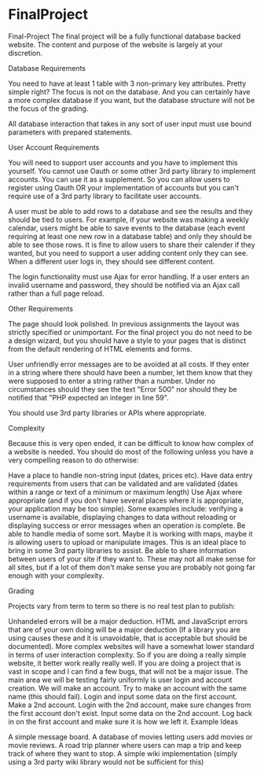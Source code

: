 # FinalProject

Final-Project
The final project will be a fully functional database backed website. The content and purpose of the website is largely at your discretion.

Database Requirements

You need to have at least 1 table with 3 non-primary key attributes. Pretty simple right? The focus is not on the database. And you can certainly have a more complex database if you want, but the database structure will not be the focus of the grading.

All database interaction that takes in any sort of user input must use bound parameters with prepared statements.

User Account Requirements

You will need to support user accounts and you have to implement this yourself. You cannot use Oauth or some other 3rd party library to implement accounts. You can use it as a supplement. So you can allow users to register using Oauth OR your implementation of accounts but you can't require use of a 3rd party library to facilitate user accounts.

A user must be able to add rows to a database and see the results and they should be tied to users. For example, if your website was making a weekly calendar, users might be able to save events to the database (each event requiring at least one new row in a database table) and only they should be able to see those rows. It is fine to allow users to share their calender if they wanted, but you need to support a user adding content only they can see. When a different user logs in, they should see different content.

The login functionality must use Ajax for error handling. If a user enters an invalid username and password, they should be notified via an Ajax call rather than a full page reload.

Other Requirements

The page should look polished. In previous assignments the layout was strictly specified or unimportant. For the final project you do not need to be a design wizard, but you should have a style to your pages that is distinct from the default rendering of HTML elements and forms.

User unfriendly error messages are to be avoided at all costs. If they enter in a string where there should have been a number, let them know that they were supposed to enter a string rather than a number. Under no circumstances should they see the text "Error 500" nor should they be notified that "PHP expected an integer in line 59".

You should use 3rd party libraries or APIs where appropriate.

Complexity

Because this is very open ended, it can be difficult to know how complex of a website is needed. You should do most of the following unless you have a very compelling reason to do otherwise:

Have a place to handle non-string input (dates, prices etc).
Have data entry requirements from users that can be validated and are validated (dates within a range or text of a minimum or maximum length)
Use Ajax where appropriate (and if you don't have several places where it is appropriate, your application may be too simple). Some examples include: verifying a username is available, displaying changes to data without reloading or displaying success or error messages when an operation is complete.
Be able to handle media of some sort. Maybe it is working with maps, maybe it is allowing users to upload or manipulate images. This is an ideal place to bring in some 3rd party libraries to assist.
Be able to share information between users of your site if they want to.
These may not all make sense for all sites, but if a lot of them don't make sense you are probably not going far enough with your complexity.

Grading

Projects vary from term to term so there is no real test plan to publish:

Unhandeled errors will be a major deduction.
HTML and JavaScript errors that are of your own doing will be a major deduction (If a library you are using causes these and it is unavoidable, that is acceptable but should be documented).
More complex websites will have a somewhat lower standard in terms of user interaction complexity. So if you are doing a really simple website, it better work really really well. If you are doing a project that is vast in scope and I can find a few bugs, that will not be a major issue.
The main area we will be testing fairly uniformly is user login and account creation.
We will make an account.
Try to make an account with the same name (this should fail).
Login and input some data on the first account.
Make a 2nd account.
Login with the 2nd account, make sure changes from the first account don't exist.
Input some data on the 2nd account.
Log back in on the first account and make sure it is how we left it.
Example Ideas

A simple message board.
A database of movies letting users add movies or movie reviews.
A road trip planner where users can map a trip and keep track of where they want to stop.
A simple wiki implementation (simply using a 3rd party wiki library would not be sufficient for this)
